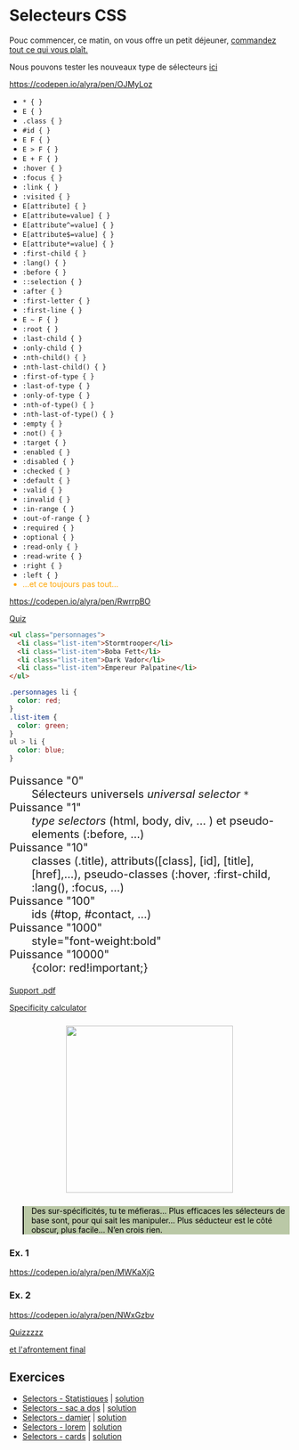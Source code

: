 # Selecteurs CSS

Pouc commencer, ce matin, on vous offre un petit déjeuner, [commandez tout ce qui vous plaît.](https://css-cantine.netlify.app/)

Nous pouvons tester les nouveaux type de sélecteurs [ici](https://codepen.io/alyra/pen/OJMyLoz)

https://codepen.io/alyra/pen/OJMyLoz

<ul class="columns fragment fade visible current-fragment" data-fragment-index="0">
  <li class="done"><code>* { }</code></li>
  <li class="done"><code>E { }</code></li>
  <li class="done"><code>.class { }</code></li>
  <li class="done"><code>#id { }</code></li>
  <li class="done"><code>E F { }</code></li>
  <li class="done"><code>E &gt; F { }</code></li>
  <li class="done"><code>E + F { }</code></li>
  <li><code>:hover { }</code></li>
  <li><code>:focus { }</code></li>
  <li><code>:link { }</code></li>
  <li><code>:visited { }</code></li>
  <li><code>E[attribute] { }</code></li>
  <li><code>E[attribute=value] { }</code></li>
  <li><code>E[attribute^=value] { }</code></li>
  <li><code>E[attribute$=value] { }</code></li>
  <li><code>E[attribute*=value] { }</code></li>
  <li class="done"><code>:first-child { }</code></li>
  <li><code>:lang() { }</code></li>
  <li><code>:before { }</code></li>
  <li><code>::selection { }</code></li>
  <li><code>:after { }</code></li>
  <li><code>:first-letter { }</code></li>
  <li><code>:first-line { }</code></li>
  <li><code>E ~ F { }</code></li>
  <li><code>:root { }</code></li>
  <li class="done"><code>:last-child { }</code></li>
  <li><code>:only-child { }</code></li>
  <li><code>:nth-child() { }</code></li>
  <li><code>:nth-last-child() { }</code></li>
  <li><code>:first-of-type { }</code></li>
  <li><code>:last-of-type { }</code></li>
  <li><code>:only-of-type { }</code></li>
  <li><code>:nth-of-type() { }</code></li>
  <li><code>:nth-last-of-type() { }</code></li>
  <li><code>:empty { }</code></li>
  <li><code>:not() { }</code></li>
  <li><code>:target { }</code></li>
  <li><code>:enabled { }</code></li>
  <li><code>:disabled { }</code></li>
  <li><code>:checked { }</code></li>
  <li><code>:default { }</code></li>
  <li><code>:valid { }</code></li>
  <li><code>:invalid { }</code></li>
  <li><code>:in-range { }</code></li>
  <li><code>:out-of-range { }</code></li>
  <li><code>:required { }</code></li>
  <li><code>:optional { }</code></li>
  <li><code>:read-only { }</code></li>
  <li><code>:read-write { }</code></li>
  <li><code>:right { }</code></li>
  <li><code>:left { }</code></li>
  <li style="color:orange">...et ce toujours pas tout...</li>
</ul>

https://codepen.io/alyra/pen/RwrrpBO

[Quiz](https://cdpn.io/alyra/debug/6f79149941afdce6945473428e1395ac)

```html
<ul class="personnages">
  <li class="list-item">Stormtrooper</li>
  <li class="list-item">Boba Fett</li>
  <li class="list-item">Dark Vador</li>
  <li class="list-item">Empereur Palpatine</li>
</ul>
```

```css
.personnages li {
  color: red;
}
.list-item {
  color: green;
}
ul > li {
  color: blue;
}
```

<dl style="font-size:20px">
						<dt>Puissance "0"</dt>
						<dd>Sélecteurs universels <em>universal selector</em> <code>*</code></dd>
						<dt>Puissance "1"</dt>
						<dd><em>type selectors</em> (html, body, div, ... ) et pseudo-elements (:before, ...)</dd>
						<dt>Puissance "10"</dt>
						<dd>classes (.title), attributs([class], [id], [title], [href],...), pseudo-classes (:hover, :first-child, :lang(), :focus, ...)</dd>
						<dt>Puissance "100"</dt>
						<dd>ids (#top, #contact, ...)</dd>
						<dt>Puissance "1000"</dt>
						<dd> style="font-weight:bold"</dd>
						<dt>Puissance "10000"</dt>
						<dd>{color: red!important;}</dd>
					</dl>

[Support .pdf](https://assets.codepen.io/4515922/Tableau_de_cartes%402x.pdf)

[Specificity calculator](https://specificity.keegan.st/)

<img src="https://assets.codepen.io/4515922/Screenshot+2020-06-09+08.45.00.png" width="300" style="display: block; margin: 1.5rem auto"/>
					<blockquote style="background: #bac8a6;
	color: black;
	border-left-color: black;
}">Des sur-spécificités, tu te méfieras… Plus efficaces les sélecteurs de base sont, pour qui sait les manipuler… Plus séducteur est le côté obscur, plus facile… N’en crois rien.
					</blockquote>

### Ex. 1

https://codepen.io/alyra/pen/MWKaXjG

### Ex. 2

https://codepen.io/alyra/pen/NWxGzbv

[Quizzzzz](https://cdpn.io/alyra/debug/d341e5aba9eb51c6b9b0f517b45cf812)

[et l'afrontement final](https://codepen.io/pehaa/pen/dEpvXN)

## Exercices

- [Selectors - Statistiques](https://codepen.io/alyra/pen/JjGdeLy) | [solution](https://codepen.io/alyra/pen/351f134590b49036c87d4411ab114932)
- [Selectors - sac a dos](https://codepen.io/alyra/pen/RwrPqYe) | [solution](https://codepen.io/alyra/pen/f44b1d8384c5545652d8eb65e4b84a99)
- [Selectors - damier](https://codepen.io/alyra/pen/MWKwzZe) | [solution](https://codepen.io/alyra/pen/097d079ae3beab1186f3564fdbc2fe1b)
- [Selectors - lorem](https://codepen.io/alyra/pen/gOPpQVJ) | [solution](https://codepen.io/alyra/pen/819a084e0ce8c33dbd8dca7aa1d60370)
- [Selectors - cards](https://codepen.io/alyra/pen/xxZZqVL) | [solution](https://codepen.io/alyra/pen/05daf99332451394a1b1cd41acd71022)
